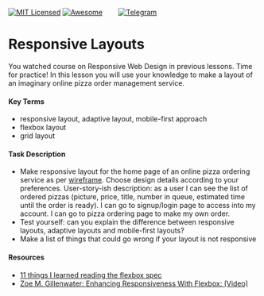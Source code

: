 [![MIT Licensed][icon-mit]][license]
[![Awesome][icon-awesome]][awesome]
&nbsp;&nbsp;&nbsp;&nbsp;&nbsp;&nbsp;
[![Telegram][icon-chat]][chat]

# Responsive Layouts
You watched course on Responsive Web Design in previous lessons. Time for practice! In this lesson you will use your knowledge to make a layout of an imaginary online pizza order management service.

#### Key Terms
- responsive layout, adaptive layout, mobile-first approach
- flexbox layout
- grid layout

#### Task Description

- Make responsive layout for the home page of an online pizza ordering service as per [wireframe](img/pizza-manager.png). Choose design details according to your preferences. User-story-ish description: as a user I can see the list of ordered pizzas (picture, price, title, number in queue, estimated time until the order is ready). I can go to signup/login page to access into my account. I can go to pizza ordering page to make my own order.
- Test yourself: can you explain the difference between responsive layouts, adaptive layouts and mobile-first layouts?
- Make a list of things that could go wrong if your layout is not responsive

#### Resources

- [11 things I learned reading the flexbox spec](https://hackernoon.com/11-things-i-learned-reading-the-flexbox-spec-5f0c799c776b)
- [Zoe M. Gillenwater: Enhancing Responsiveness With Flexbox: (Video)](https://youtu.be/_98SE8WUvLk)


[icon-chat]: https://img.shields.io/badge/chat-on%20telegram-blue.svg
[icon-mit]: https://img.shields.io/badge/license-MIT-blue.svg
[icon-awesome]: https://cdn.rawgit.com/sindresorhus/awesome/d7305f38d29fed78fa85652e3a63e154dd8e8829/media/badge.svg

[license]: https://github.com/Kottans/web/blob/master/LICENSE.md
[awesome]: https://github.com/sindresorhus/awesome#front-end-development
[chat]: https://t.me/joinchat/CX8EF1JmLm9IM6J6oy2U7Q

